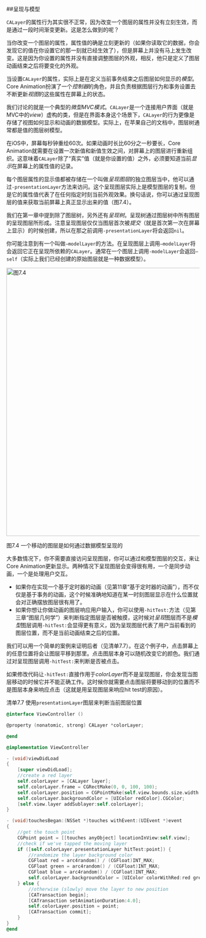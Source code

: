 ##呈现与模型

`CALayer`的属性行为其实很不正常，因为改变一个图层的属性并没有立刻生效，而是通过一段时间渐变更新。这是怎么做到的呢？

当你改变一个图层的属性，属性值的确是立刻更新的（如果你读取它的数据，你会发现它的值在你设置它的那一刻就已经生效了），但是屏幕上并没有马上发生改变。这是因为你设置的属性并没有直接调整图层的外观，相反，他只是定义了图层动画结束之后将要变化的外观。

当设置`CALayer`的属性，实际上是在定义当前事务结束之后图层如何显示的*模型*。Core Animation扮演了一个*控制器*的角色，并且负责根据图层行为和事务设置去不断更新*视图*的这些属性在屏幕上的状态。

我们讨论的就是一个典型的*微型MVC模式*。`CALayer`是一个连接用户界面（就是MVC中的*view*）虚构的类，但是在界面本身这个场景下，`CALayer`的行为更像是存储了视图如何显示和动画的数据模型。实际上，在苹果自己的文档中，图层树通常都是值的图层树模型。

在iOS中，屏幕每秒钟重绘60次。如果动画时长比60分之一秒要长，Core Animation就需要在设置一次新值和新值生效之间，对屏幕上的图层进行重新组织。这意味着`CALayer`除了“真实”值（就是你设置的值）之外，必须要知道当前*显示*在屏幕上的属性值的记录。

每个图层属性的显示值都被存储在一个叫做*呈现图层*的独立图层当中，他可以通过`-presentationLayer`方法来访问。这个呈现图层实际上是模型图层的复制，但是它的属性值代表了在任何指定时刻当前外观效果。换句话说，你可以通过呈现图层的值来获取当前屏幕上真正显示出来的值（图7.4）。

我们在第一章中提到除了图层树，另外还有*呈现树*。呈现树通过图层树中所有图层的呈现图层所形成。注意呈现图层仅仅当图层首次被*提交*（就是首次第一次在屏幕上显示）的时候创建，所以在那之前调用`-presentationLayer`将会返回`nil`。

你可能注意到有一个叫做`–modelLayer`的方法。在呈现图层上调用`–modelLayer`将会返回它正在呈现所依赖的`CALayer`。通常在一个图层上调用`-modelLayer`会返回`–self`（实际上我们已经创建的原始图层就是一种数据模型）。

<img src="./7.4.jpeg" alt="图7.4" title="图7.4" width="700" />

图7.4 一个移动的图层是如何通过数据模型呈现的

大多数情况下，你不需要直接访问呈现图层，你可以通过和模型图层的交互，来让Core Animation更新显示。两种情况下呈现图层会变得很有用，一个是同步动画，一个是处理用户交互。

* 如果你在实现一个基于定时器的动画（见第11章“基于定时器的动画”），而不仅仅是基于事务的动画，这个时候准确地知道在某一时刻图层显示在什么位置就会对正确摆放图层很有用了。
* 如果你想让你做动画的图层响应用户输入，你可以使用`-hitTest:`方法（见第三章“图层几何学”）来判断指定图层是否被触摸，这时候对*呈现*图层而不是*模型*图层调用`-hitTest:`会显得更有意义，因为呈现图层代表了用户当前看到的图层位置，而不是当前动画结束之后的位置。

我们可以用一个简单的案例来证明后者（见清单7.7）。在这个例子中，点击屏幕上的任意位置将会让图层平移到那里。点击图层本身可以随机改变它的颜色。我们通过对呈现图层调用`-hitTest:`来判断是否被点击。

如果修改代码让`-hitTest:`直接作用于*colorLayer*而不是呈现图层，你会发现当图层移动的时候它并不能正确工作。这时候你就需要点击图层将要移动到的位置而不是图层本身来响应点击（这就是用呈现图层来响应hit test的原因）。

清单7.7 使用`presentationLayer`图层来判断当前图层位置

```objectivec
@interface ViewController ()

@property (nonatomic, strong) CALayer *colorLayer;

@end

@implementation ViewController

- (void)viewDidLoad
{
    [super viewDidLoad];
    //create a red layer
    self.colorLayer = [CALayer layer];
    self.colorLayer.frame = CGRectMake(0, 0, 100, 100);
    self.colorLayer.position = CGPointMake(self.view.bounds.size.width / 2, self.view.bounds.size.height / 2);
    self.colorLayer.backgroundColor = [UIColor redColor].CGColor;
    [self.view.layer addSublayer:self.colorLayer];
}

- (void)touchesBegan:(NSSet *)touches withEvent:(UIEvent *)event
{
    //get the touch point
    CGPoint point = [[touches anyObject] locationInView:self.view];
    //check if we've tapped the moving layer
    if ([self.colorLayer.presentationLayer hitTest:point]) {
        //randomize the layer background color
        CGFloat red = arc4random() / (CGFloat)INT_MAX;
        CGFloat green = arc4random() / (CGFloat)INT_MAX;
        CGFloat blue = arc4random() / (CGFloat)INT_MAX;
        self.colorLayer.backgroundColor = [UIColor colorWithRed:red green:green blue:blue alpha:1.0].CGColor;
    } else {
        //otherwise (slowly) move the layer to new position
        [CATransaction begin];
        [CATransaction setAnimationDuration:4.0];
        self.colorLayer.position = point;
        [CATransaction commit];
    }
}
@end
```
